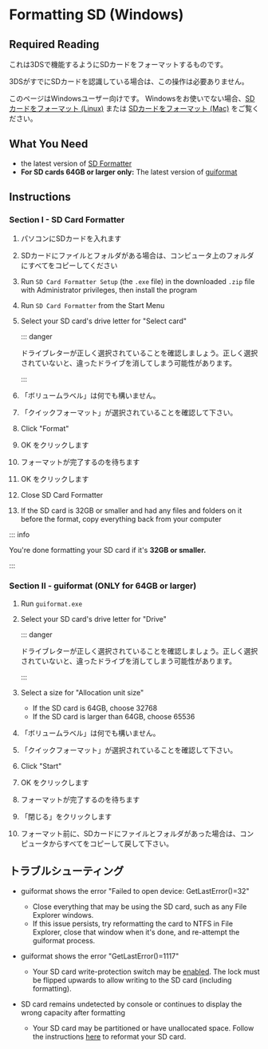 # Formatting SD (Windows)

## Required Reading

これは3DSで機能するようにSDカードをフォーマットするものです。

3DSがすでにSDカードを認識している場合は、この操作は必要ありません。

このページはWindowsユーザー向けです。 Windowsをお使いでない場合、[SDカードをフォーマット (Linux)](formatting-sd-\(linux\)) または [SDカードをフォーマット (Mac)](formatting-sd-\(mac\)) をご覧ください。

## What You Need

- the latest version of [SD Formatter](https://www.sdcard.org/downloads/formatter/sd-memory-card-formatter-for-windows-download/)
- **For SD cards 64GB or larger only:** The latest version of [guiformat](http://ridgecrop.co.uk/index.htm?guiformat.htm)

## Instructions

### Section I - SD Card Formatter

1. パソコンにSDカードを入れます

2. SDカードにファイルとフォルダがある場合は、コンピュータ上のフォルダにすべてをコピーしてください

3. Run `SD Card Formatter Setup` (the `.exe` file) in the downloaded `.zip` file with Administrator privileges, then install the program

4. Run `SD Card Formatter` from the Start Menu

5. Select your SD card's drive letter for "Select card"

   ::: danger

   ドライブレターが正しく選択されていることを確認しましょう。正しく選択されていないと、違ったドライブを消してしまう可能性があります。

   :::

6. 「ボリュームラベル」は何でも構いません。

7. 「クイックフォーマット」が選択されていることを確認して下さい。

8. Click "Format"

9. OK をクリックします

10. フォーマットが完了するのを待ちます

11. OK をクリックします

12. Close SD Card Formatter

13. If the SD card is 32GB or smaller and had any files and folders on it before the format, copy everything back from your computer

::: info

You're done formatting your SD card if it's **32GB or smaller.**

:::

### Section II - guiformat (ONLY for 64GB or larger)

1. Run `guiformat.exe`

2. Select your SD card's drive letter for "Drive"

   ::: danger

   ドライブレターが正しく選択されていることを確認しましょう。正しく選択されていないと、違ったドライブを消してしまう可能性があります。

   :::

3. Select a size for "Allocation unit size"
   - If the SD card is 64GB, choose 32768
   - If the SD card is larger than 64GB, choose 65536

4. 「ボリュームラベル」は何でも構いません。

5. 「クイックフォーマット」が選択されていることを確認して下さい。

6. Click "Start"

7. OK をクリックします

8. フォーマットが完了するのを待ちます

9. 「閉じる」をクリックします

10. フォーマット前に、SDカードにファイルとフォルダがあった場合は、コンピュータからすべてをコピーして戻して下さい。

## トラブルシューティング

- guiformat shows the error "Failed to open device: GetLastError()=32"
  - Close everything that may be using the SD card, such as any File Explorer windows.
  - If this issue persists, try reformatting the card to NTFS in File Explorer, close that window when it's done, and re-attempt the guiformat process.

- guiformat shows the error "GetLastError()=1117"
  - Your SD card write-protection switch may be [enabled](/images/sdlock.png). The lock must be flipped upwards to allow writing to the SD card (including formatting).

- SD card remains undetected by console or continues to display the wrong capacity after formatting
  - Your SD card may be partitioned or have unallocated space. Follow the instructions [here](https://wiki.hacks.guide/wiki/SD_Clean/Windows) to reformat your SD card.
